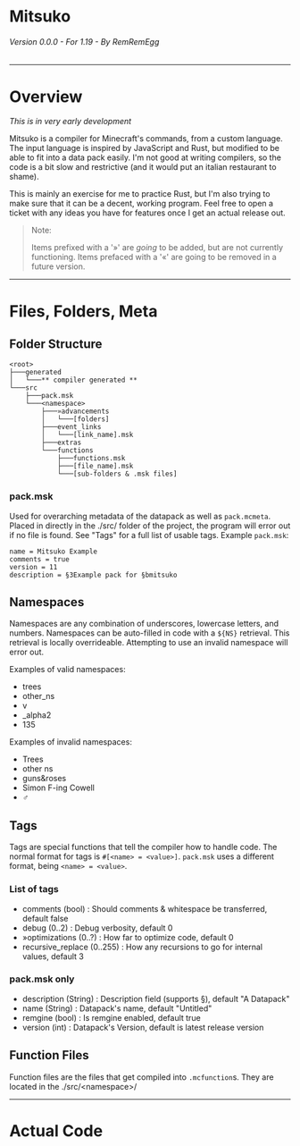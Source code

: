<h1>Mitsuko</h1>
<h6>Version 0.0.0 - For 1.19 - By RemRemEgg</h6>

---
# Overview
*This is in very early development*


Mitsuko is a compiler for Minecraft's commands, from a custom language.
The input language is inspired by JavaScript and Rust, but modified to be able to fit into a data pack easily.
I'm not good at writing compilers, so the code is a bit slow and restrictive (and it would put an italian restaurant to shame).

This is mainly an exercise for me to practice Rust, but I'm also trying to make sure that it can be a decent, working program.
Feel free to open a ticket with any ideas you have for features once I get an actual release out.

> Note:
> 
> Items prefixed with a '»' are *going* to be added, but are not currently functioning. Items prefaced with a '«' are going to be removed in a future version.

---
# Files, Folders, Meta
## Folder Structure
```jsonpath
<root>
├───generated
│   └───** compiler generated **
└───src
    ├───pack.msk
    └───<namespace>
        ├───»advancements
        │   └───[folders]
        ├───event_links
        │   └───[link_name].msk
        ├───extras
        └───functions
            ├───functions.msk
            ├───[file_name].msk
            └───[sub-folders & .msk files]
```


### pack.msk
Used for overarching metadata of the datapack as well as `pack.mcmeta`. 
Placed in directly in the ./src/ folder of the project, the program will error out if no file is found.
See "Tags" for a full list of usable tags.
Example `pack.msk`:

```
name = Mitsuko Example
comments = true
version = 11
description = §3Example pack for §bmitsuko
```
## Namespaces
Namespaces are any combination of underscores, lowercase letters, and numbers. 
Namespaces can be auto-filled in code with a `${NS}` retrieval. This retrieval is locally overrideable. 
Attempting to use an invalid namespace will error out.

Examples of valid namespaces:
* trees
* other_ns
* v
* _alpha2
* 135

Examples of invalid namespaces:
* Trees
* other ns
* guns&roses
* Simon F-ing Cowell
* ♂

## Tags
Tags are special functions that tell the compiler how to handle code. 
The normal format for tags is `#[<name> = <value>]`.
`pack.msk` uses a different format, being `<name> = <value>`.
### List of tags
* comments (bool) : Should comments & whitespace be transferred, default false
* debug (0..2) : Debug verbosity, default 0
* »optimizations (0..?) : How far to optimize code, default 0
* recursive_replace (0..255) : How any recursions to go for internal values, default 3

### pack.msk only
* description (String) : Description field (supports §), default "A Datapack"
* name (String) : Datapack's name, default "Untitled"
* remgine (bool) : Is remgine enabled, default true
* version (int) : Datapack's Version, default is latest release version

## Function Files
Function files are the files that get compiled into `.mcfunction`s. 
They are located in the ./src/<<x>namespace>/

---
# Actual Code